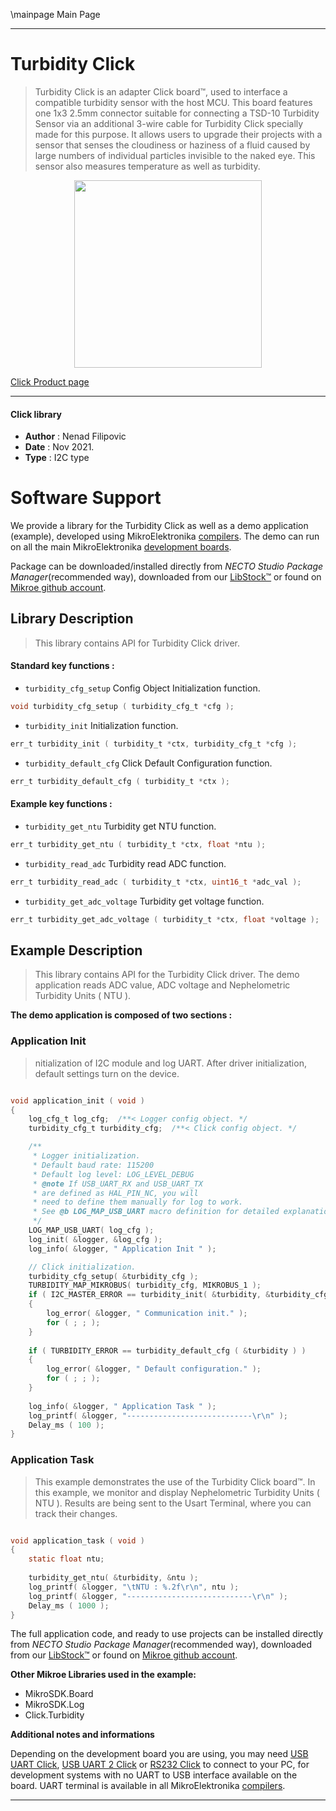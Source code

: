 \mainpage Main Page

---
# Turbidity Click

> Turbidity Click is an adapter Click board™, used to interface a compatible turbidity sensor with the host MCU. This board features one 1x3 2.5mm connector suitable for connecting a TSD-10 Turbidity Sensor via an additional 3-wire cable for Turbidity Click specially made for this purpose. It allows users to upgrade their projects with a sensor that senses the cloudiness or haziness of a fluid caused by large numbers of individual particles invisible to the naked eye. This sensor also measures temperature as well as turbidity.

<p align="center">
  <img src="https://download.mikroe.com/images/click_for_ide/turbidity_click.png" height=300px>
</p>

[Click Product page](https://www.mikroe.com/turbidity-click)

---


#### Click library

- **Author**        : Nenad Filipovic
- **Date**          : Nov 2021.
- **Type**          : I2C type


# Software Support

We provide a library for the Turbidity Click
as well as a demo application (example), developed using MikroElektronika
[compilers](https://www.mikroe.com/necto-studio).
The demo can run on all the main MikroElektronika [development boards](https://www.mikroe.com/development-boards).

Package can be downloaded/installed directly from *NECTO Studio Package Manager*(recommended way), downloaded from our [LibStock&trade;](https://libstock.mikroe.com) or found on [Mikroe github account](https://github.com/MikroElektronika/mikrosdk_click_v2/tree/master/clicks).

## Library Description

> This library contains API for Turbidity Click driver.

#### Standard key functions :

- `turbidity_cfg_setup` Config Object Initialization function.
```c
void turbidity_cfg_setup ( turbidity_cfg_t *cfg );
```

- `turbidity_init` Initialization function.
```c
err_t turbidity_init ( turbidity_t *ctx, turbidity_cfg_t *cfg );
```

- `turbidity_default_cfg` Click Default Configuration function.
```c
err_t turbidity_default_cfg ( turbidity_t *ctx );
```

#### Example key functions :

- `turbidity_get_ntu` Turbidity get NTU function.
```c
err_t turbidity_get_ntu ( turbidity_t *ctx, float *ntu );
```

- `turbidity_read_adc` Turbidity read ADC function.
```c
err_t turbidity_read_adc ( turbidity_t *ctx, uint16_t *adc_val );
```

- `turbidity_get_adc_voltage` Turbidity get voltage function.
```c
err_t turbidity_get_adc_voltage ( turbidity_t *ctx, float *voltage );
```

## Example Description

> This library contains API for the Turbidity Click driver.
> The demo application reads ADC value, ADC voltage and 
> Nephelometric Turbidity Units ( NTU ).

**The demo application is composed of two sections :**

### Application Init

> nitialization of I2C module and log UART.
> After driver initialization, default settings turn on the device.

```c

void application_init ( void ) 
{
    log_cfg_t log_cfg;  /**< Logger config object. */
    turbidity_cfg_t turbidity_cfg;  /**< Click config object. */

    /** 
     * Logger initialization.
     * Default baud rate: 115200
     * Default log level: LOG_LEVEL_DEBUG
     * @note If USB_UART_RX and USB_UART_TX 
     * are defined as HAL_PIN_NC, you will 
     * need to define them manually for log to work. 
     * See @b LOG_MAP_USB_UART macro definition for detailed explanation.
     */
    LOG_MAP_USB_UART( log_cfg );
    log_init( &logger, &log_cfg );
    log_info( &logger, " Application Init " );

    // Click initialization.
    turbidity_cfg_setup( &turbidity_cfg );
    TURBIDITY_MAP_MIKROBUS( turbidity_cfg, MIKROBUS_1 );
    if ( I2C_MASTER_ERROR == turbidity_init( &turbidity, &turbidity_cfg ) ) 
    {
        log_error( &logger, " Communication init." );
        for ( ; ; );
    }
    
    if ( TURBIDITY_ERROR == turbidity_default_cfg ( &turbidity ) )
    {
        log_error( &logger, " Default configuration." );
        for ( ; ; );
    }
    
    log_info( &logger, " Application Task " );
    log_printf( &logger, "----------------------------\r\n" );
    Delay_ms ( 100 );
}

```

### Application Task

> This example demonstrates the use of the Turbidity Click board™.
> In this example, we monitor and display Nephelometric Turbidity Units ( NTU ).
> Results are being sent to the Usart Terminal, where you can track their changes.

```c

void application_task ( void ) 
{
    static float ntu;
    
    turbidity_get_ntu( &turbidity, &ntu );
    log_printf( &logger, "\tNTU : %.2f\r\n", ntu );
    log_printf( &logger, "----------------------------\r\n" );
    Delay_ms ( 1000 );
}

```

The full application code, and ready to use projects can be installed directly from *NECTO Studio Package Manager*(recommended way), downloaded from our [LibStock&trade;](https://libstock.mikroe.com) or found on [Mikroe github account](https://github.com/MikroElektronika/mikrosdk_click_v2/tree/master/clicks).

**Other Mikroe Libraries used in the example:**

- MikroSDK.Board
- MikroSDK.Log
- Click.Turbidity

**Additional notes and informations**

Depending on the development board you are using, you may need
[USB UART Click](https://www.mikroe.com/usb-uart-click),
[USB UART 2 Click](https://www.mikroe.com/usb-uart-2-click) or
[RS232 Click](https://www.mikroe.com/rs232-click) to connect to your PC, for
development systems with no UART to USB interface available on the board. UART
terminal is available in all MikroElektronika
[compilers](https://shop.mikroe.com/compilers).

---
